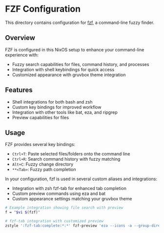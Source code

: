 # FZF Configuration

This directory contains configuration for [fzf](https://github.com/junegunn/fzf), a command-line fuzzy finder.

## Overview

FZF is configured in this NixOS setup to enhance your command-line experience with:

- Fuzzy search capabilities for files, command history, and processes
- Integration with shell keybindings for quick access
- Customized appearance with gruvbox theme integration

## Features

- Shell integrations for both bash and zsh
- Custom key bindings for improved workflow
- Integration with other tools like bat, eza, and ripgrep
- Preview capabilities for files

## Usage

FZF provides several key bindings:

- `Ctrl+T`: Paste selected files/folders onto the command line
- `Ctrl+R`: Search command history with fuzzy matching
- `Alt+C`: Fuzzy change directory
- `**<Tab>`: Fuzzy path completion

In your configuration, fzf is used in several custom aliases and integrations:

- Integration with zsh fzf-tab for enhanced tab completion
- Custom preview commands using eza and bat
- Custom appearance settings matching your gruvbox theme

```bash
# Example integration showing file search with preview
f = "$vi $(fzf)"

# fzf-tab integration with customized preview
zstyle ':fzf-tab:complete:*:*' fzf-preview 'eza --icons -a --group-directories-first -1 --color=always $realpath'
```
